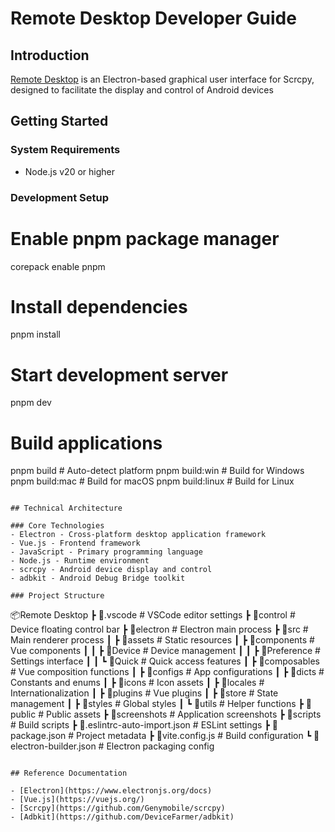 # Remote Desktop Developer Guide

## Introduction

[Remote Desktop]() is an Electron-based graphical user interface for Scrcpy, designed to facilitate the display and control of Android devices

## Getting Started

### System Requirements
- Node.js v20 or higher


### Development Setup

# Enable pnpm package manager
corepack enable pnpm

# Install dependencies
pnpm install

# Start development server
pnpm dev

# Build applications
pnpm build          # Auto-detect platform
pnpm build:win      # Build for Windows
pnpm build:mac      # Build for macOS 
pnpm build:linux    # Build for Linux
```

## Technical Architecture

### Core Technologies
- Electron - Cross-platform desktop application framework
- Vue.js - Frontend framework
- JavaScript - Primary programming language
- Node.js - Runtime environment
- scrcpy - Android device display and control
- adbkit - Android Debug Bridge toolkit

### Project Structure
```
📦Remote Desktop
 ┣ 📂.vscode             # VSCode editor settings
 ┣ 📂control             # Device floating control bar
 ┣ 📂electron          # Electron main process
 ┣ 📂src               # Main renderer process
 ┃ ┣ 📂assets         # Static resources
 ┃ ┣ 📂components     # Vue components
 ┃ ┃ ┣ 📂Device      # Device management
 ┃ ┃ ┣ 📂Preference  # Settings interface
 ┃ ┃ ┗ 📂Quick       # Quick access features
 ┃ ┣ 📂composables   # Vue composition functions
 ┃ ┣ 📂configs       # App configurations
 ┃ ┣ 📂dicts         # Constants and enums
 ┃ ┣ 📂icons         # Icon assets
 ┃ ┣ 📂locales       # Internationalization
 ┃ ┣ 📂plugins       # Vue plugins
 ┃ ┣ 📂store         # State management
 ┃ ┣ 📂styles        # Global styles
 ┃ ┗ 📂utils         # Helper functions
 ┣ 📂public             # Public assets
 ┣ 📂screenshots        # Application screenshots
 ┣ 📂scripts           # Build scripts
 ┣ 📜.eslintrc-auto-import.json  # ESLint settings
 ┣ 📜package.json      # Project metadata
 ┣ 📜vite.config.js    # Build configuration
 ┗ 📜electron-builder.json  # Electron packaging config
```

## Reference Documentation

- [Electron](https://www.electronjs.org/docs)
- [Vue.js](https://vuejs.org/)
- [Scrcpy](https://github.com/Genymobile/scrcpy)
- [Adbkit](https://github.com/DeviceFarmer/adbkit)